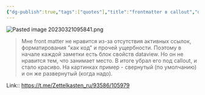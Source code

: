 ```yaml
---
{"dg-publish":true,"tags":["quotes"],"title":"frontmatter в callout","date":"2023-03-21T09:58:37+04:00","modified_at":"2024-11-18T23:54:20+03:00","aliases":"frontmatter в callout","permalink":"/mine/quotes/202303210958/","dgPassFrontmatter":true}
---
```



![Pasted image 20230321095841.png](/images/Pasted%20image%2020230321095841.png)

> Мне front matter не нравится из-за отсутствия активных ссылок, форматирования "как код" и прочей ущербности. Поэтому в начале каждой заметки есть блок свойств dataview. Но он не нравится тем, что занимает место. В итоге убрал его под callout, и стало красиво. На картинках пример -  свернутый (по умолчанию) и он же развернутый (когда надо).

Link:: https://t.me/Zettelkasten_ru/93586/105979
